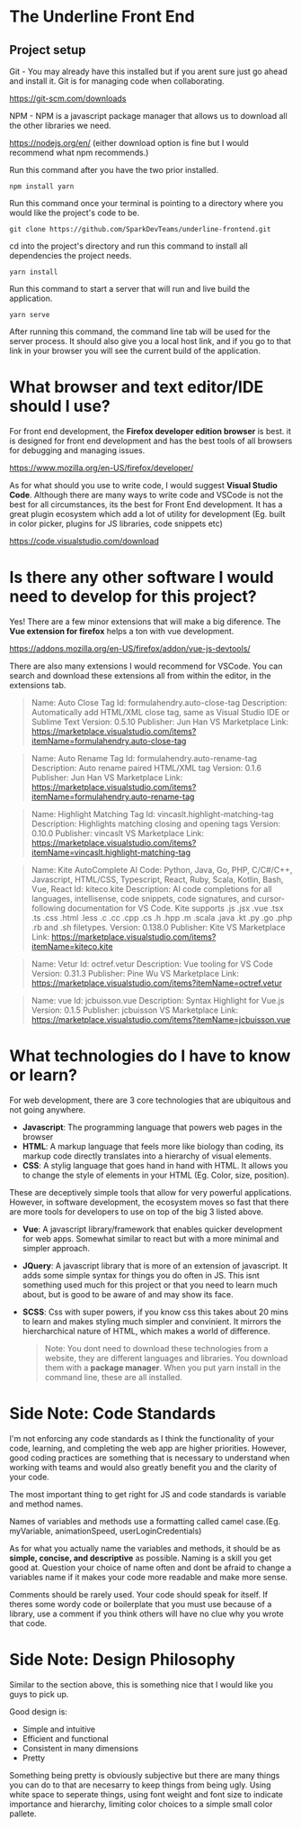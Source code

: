 # The Underline Front End

## Project setup

Git - You may already have this installed but if you arent sure just go ahead and install it. Git is for managing code when collaborating.

https://git-scm.com/downloads

NPM - NPM is a javascript package manager that allows us to download all the other libraries we need. 

https://nodejs.org/en/ (either download option is fine but I would recommend what npm recommends.)

Run this command after you have the two prior installed.
```
npm install yarn
```

Run this command once your terminal is pointing to a directory where you would like the project's code to be.
```
git clone https://github.com/SparkDevTeams/underline-frontend.git
```

cd into the project's directory and run this command to install all dependencies the project needs.

```
yarn install
```

Run this command to start a server that will run and live build the application.

```
yarn serve
```

After running this command, the command line tab will be used for the server process. It should also give you a local host link, and if you go to that link in your browser you will see the current build of the application.

# What browser and text editor/IDE should I use?

For front end development, the **Firefox developer edition browser** is best. it is designed for front end development and has the best tools of all browsers for debugging and managing issues.

https://www.mozilla.org/en-US/firefox/developer/

As for what should you use to write code, I would suggest **Visual Studio Code**. Although there are many ways to write code and VSCode is not the best for all circumstances, its the best for Front End development. It has a great plugin ecosystem which add a lot of utility for development (Eg. built in color picker, plugins for JS libraries, code snippets etc)

https://code.visualstudio.com/download

# Is there any other software I would need to develop for this project?

Yes! There are a few minor extensions that will make a big diference. The **Vue extension for firefox** helps a ton with vue development.

https://addons.mozilla.org/en-US/firefox/addon/vue-js-devtools/



There are also many extensions I would recommend for VSCode. You can search and download these extensions all from within the editor, in the extensions tab.

> Name: Auto Close Tag
> Id: formulahendry.auto-close-tag
> Description: Automatically add HTML/XML close tag, same as Visual Studio IDE or Sublime Text
> Version: 0.5.10
> Publisher: Jun Han
> VS Marketplace Link: https://marketplace.visualstudio.com/items?itemName=formulahendry.auto-close-tag

> Name: Auto Rename Tag
> Id: formulahendry.auto-rename-tag
> Description: Auto rename paired HTML/XML tag
> Version: 0.1.6
> Publisher: Jun Han
> VS Marketplace Link: https://marketplace.visualstudio.com/items?itemName=formulahendry.auto-rename-tag

> Name: Highlight Matching Tag
> Id: vincaslt.highlight-matching-tag
> Description: Highlights matching closing and opening tags
> Version: 0.10.0
> Publisher: vincaslt
> VS Marketplace Link: https://marketplace.visualstudio.com/items?itemName=vincaslt.highlight-matching-tag

> Name: Kite AutoComplete AI Code: Python, Java, Go, PHP, C/C#/C++, Javascript, HTML/CSS, Typescript, React, Ruby, Scala, Kotlin, Bash, Vue, React
> Id: kiteco.kite
> Description: AI code completions for all languages, intellisense, code snippets, code signatures, and cursor-following documentation for VS Code. Kite supports .js .jsx .vue .tsx .ts .css .html .less .c .cc .cpp .cs .h .hpp .m .scala .java .kt .py .go .php .rb and .sh filetypes.
> Version: 0.138.0
> Publisher: Kite
> VS Marketplace Link: https://marketplace.visualstudio.com/items?itemName=kiteco.kite

> Name: Vetur
> Id: octref.vetur
> Description: Vue tooling for VS Code
> Version: 0.31.3
> Publisher: Pine Wu
> VS Marketplace Link: https://marketplace.visualstudio.com/items?itemName=octref.vetur

> Name: vue
> Id: jcbuisson.vue
> Description: Syntax Highlight for Vue.js
> Version: 0.1.5
> Publisher: jcbuisson
> VS Marketplace Link: https://marketplace.visualstudio.com/items?itemName=jcbuisson.vue

# What technologies do I have to know or learn?

For web development, there are 3 core technologies that are ubiquitous and not going anywhere.

- **Javascript**: The programming language that powers web pages in the browser
- **HTML**: A markup language that feels more like biology than coding, its markup code directly translates into a hierarchy of visual elements.
- **CSS**: A stylig language that goes hand in hand with HTML. It allows you to change the style of elements in your HTML (Eg. Color, size, position).

These are deceptively simple tools that allow for very powerful applications. However, in software development, the ecosystem moves so fast that there are more tools for developers to use on top of the big 3 listed above.

- **Vue**: A javascript library/framework that enables quicker development for web apps. Somewhat similar to react but with a more minimal and simpler approach.

- **JQuery**: A javascript library that is more of an extension of javascript. It adds some simple syntax for things you do often in JS. This isnt something used much for this project or that you need to learn much about, but is good to be aware of and may show its face.

- **SCSS**: Css with super powers, if you know css this takes about 20 mins to learn and makes styling much simpler and convinient. It mirrors the hiercharchical nature of HTML, which makes a world of difference.

     > Note: You dont need to download these technologies from a website, they are different languages and libraries. You download them with a **package manager**. When you put yarn install in the command line, these are all installed.

# Side Note: Code Standards

I'm not enforcing any code standards as I think the functionality of your code, learning, and completing the web app are higher priorities. However, good coding practices are something that is necessary to understand when working with teams and would also greatly benefit you and the clarity of your code.

The most important thing to get right for JS and code standards is variable and method names.

Names of variables and methods use a formatting called camel case.(Eg. myVariable, animationSpeed, userLoginCredentials)

As for what you actually name the variables and methods, it should be as **simple, concise, and descriptive** as possible. Naming is a skill you get good at. Question your choice of name often and dont be afraid to change a variables name if it makes your code more readable and make more sense.

Comments should be rarely used. Your code should speak for itself. If theres some wordy code or boilerplate that you must use because of a library, use a comment if you think others will have no clue why you wrote that code.

# Side Note: Design Philosophy

Similar to the section above, this is something nice that I would like you guys to pick up.

Good design is:

- Simple and intuitive
- Efficient and functional
- Consistent in many dimensions
- Pretty

Something being pretty is obviously subjective but there are many things you can do to that are necesarry to keep things from being ugly. Using white space to seperate things, using font weight and font size to indicate importance and hierarchy, limiting color choices to a simple small color pallete.
